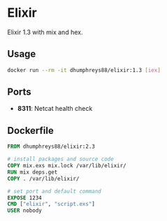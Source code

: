 # Elixir

Elixir 1.3 with mix and hex.

## Usage

```bash
docker run --rm -it dhumphreys88/elixir:1.3 [iex]
```

## Ports

- __8311__: Netcat health check

## Dockerfile

```dockerfile
FROM dhumphreys88/elixir:2.3

# install packages and source code
COPY mix.exs mix.lock /var/lib/elixir/
RUN mix deps.get
COPY . /var/lib/elixir/

# set port and default command
EXPOSE 1234
CMD ["elixir", "script.exs"]
USER nobody
```
